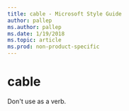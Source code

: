 ```yaml
---
title: cable - Microsoft Style Guide
author: pallep
ms.author: pallep
ms.date: 1/19/2018
ms.topic: article
ms.prod: non-product-specific
---
```


# cable

Don't use as a verb. 
